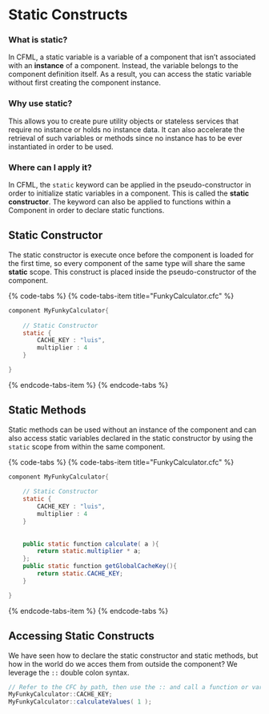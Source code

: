 # Static Constructs

### What is static?  

In CFML, a static variable is a variable of a component that isn’t associated with an **instance** of a component. Instead, the variable belongs to the component definition itself. As a result, you can access the static variable without first creating the component instance.  

### Why use static?

This allows you to create pure utility objects or stateless services that require no instance or holds no instance data.  It can also accelerate the retrieval of such variables or methods since no instance has to be ever instantiated in order to be used.

### Where can I apply it?

In CFML, the `static` keyword can be applied in the pseudo-constructor in order to initialize static variables in a component.  This is called the **static constructor**. The keyword can also be applied to functions within a Component in order to declare static functions.

## Static Constructor

The static constructor is execute once before the component is loaded for the first time, so every component of the same type will share the same **static** scope.  This construct is placed inside the pseudo-constructor of the component.

{% code-tabs %}
{% code-tabs-item title="FunkyCalculator.cfc" %}
```java
component MyFunkyCalculator{
    
    // Static Constructor
    static {
        CACHE_KEY : "luis",
        multiplier : 4
    }

}
```
{% endcode-tabs-item %}
{% endcode-tabs %}

## Static Methods

Static methods can be used without an instance of the component and can also access static variables declared in the static constructor by using the `static` scope from within the same component.

{% code-tabs %}
{% code-tabs-item title="FunkyCalculator.cfc" %}
```java
component MyFunkyCalculator{
    
    // Static Constructor
    static {
        CACHE_KEY : "luis",
        multiplier : 4
    }
    
    
    public static function calculate( a ){
        return static.multiplier * a;
    };
    public static function getGlobalCacheKey(){
        return static.CACHE_KEY;
    }

}
```
{% endcode-tabs-item %}
{% endcode-tabs %}

## Accessing Static Constructs

We have seen how to declare the static constructor and static methods, but how in the world do we acces them from outside the component?  We leverage the `::` double colon syntax.

```java
// Refer to the CFC by path, then use the :: and call a function or variable
MyFunkyCalculator::CACHE_KEY;
MyFunkyCalculator::calculateValues( 1 );
```

